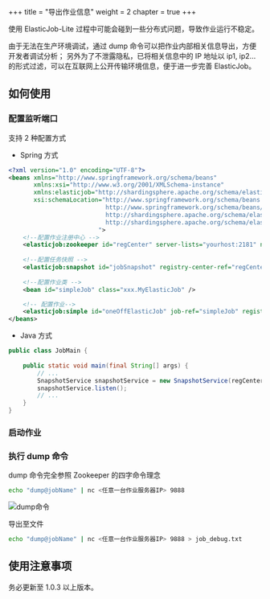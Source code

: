 +++
title = "导出作业信息"
weight = 2
chapter = true
+++

使用 ElasticJob-Lite 过程中可能会碰到一些分布式问题，导致作业运行不稳定。

由于无法在生产环境调试，通过 dump 命令可以把作业内部相关信息导出，方便开发者调试分析；
另外为了不泄露隐私，已将相关信息中的 IP 地址以 ip1, ip2... 的形式过滤，可以在互联网上公开传输环境信息，便于进一步完善 ElasticJob。

## 如何使用

### 配置监听端口

支持 2 种配置方式

* Spring 方式

```xml
<?xml version="1.0" encoding="UTF-8"?>
<beans xmlns="http://www.springframework.org/schema/beans"
       xmlns:xsi="http://www.w3.org/2001/XMLSchema-instance"
       xmlns:elasticjob="http://shardingsphere.apache.org/schema/elasticjob"
       xsi:schemaLocation="http://www.springframework.org/schema/beans
                           http://www.springframework.org/schema/beans/spring-beans.xsd
                           http://shardingsphere.apache.org/schema/elasticjob
                           http://shardingsphere.apache.org/schema/elasticjob/elasticjob.xsd
                         ">
    <!--配置作业注册中心 -->
    <elasticjob:zookeeper id="regCenter" server-lists="yourhost:2181" namespace="dd-job" base-sleep-time-milliseconds="1000" max-sleep-time-milliseconds="3000" max-retries="3" />
    
    <!--配置任务快照 -->
    <elasticjob:snapshot id="jobSnapshot" registry-center-ref="regCenter" dump-port="9999"/>    
    
    <!--配置作业类 -->
    <bean id="simpleJob" class="xxx.MyElasticJob" />    

    <!-- 配置作业-->
    <elasticjob:simple id="oneOffElasticJob" job-ref="simpleJob" registry-center-ref="regCenter" cron="0/10 * * * * ?"   sharding-total-count="3" sharding-item-parameters="0=A,1=B,2=C" />
</beans>
```

* Java 方式

```java
public class JobMain {
    
    public static void main(final String[] args) {
        // ...
        SnapshotService snapshotService = new SnapshotService(regCenter, 9888);
        snapshotService.listen();
        // ...
    }
}
```

### 启动作业

### 执行 dump 命令

dump 命令完全参照 Zookeeper 的四字命令理念

```bash
echo "dump@jobName" | nc <任意一台作业服务器IP> 9888
```

![dump命令](https://shardingsphere.apache.org/elasticjob/current/img/dump/dump.jpg)

导出至文件

```bash
echo "dump@jobName" | nc <任意一台作业服务器IP> 9888 > job_debug.txt
```

## 使用注意事项

务必更新至 1.0.3 以上版本。
